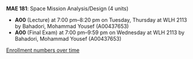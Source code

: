**MAE 181**: Space Mission Analysis/Design (4 units)

- **A00** (Lecture) at 7:00 pm–8:20 pm on Tuesday, Thursday at WLH 2113 by Bahadori, Mohammad Yousef (A00437653)
- **A00** (Final Exam) at 7:00 pm–9:59 pm on Wednesday at WLH 2113 by Bahadori, Mohammad Yousef (A00437653)

[Enrollment numbers over time](./MAE181.tsv)
